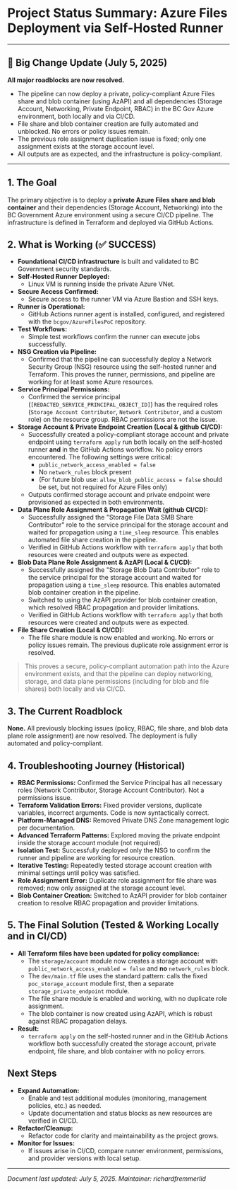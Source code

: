 # Project Status Summary: Azure Files Deployment via Self-Hosted Runner

---
## 🚩 Big Change Update (July 5, 2025)
**All major roadblocks are now resolved.**
- The pipeline can now deploy a private, policy-compliant Azure Files share and blob container (using AzAPI) and all dependencies (Storage Account, Networking, Private Endpoint, RBAC) in the BC Gov Azure environment, both locally and via CI/CD.
- File share and blob container creation are fully automated and unblocked. No errors or policy issues remain.
- The previous role assignment duplication issue is fixed; only one assignment exists at the storage account level.
- All outputs are as expected, and the infrastructure is policy-compliant.

---

## 1. The Goal
The primary objective is to deploy a **private Azure Files share and blob container** and their dependencies (Storage Account, Networking) into the BC Government Azure environment using a secure CI/CD pipeline. The infrastructure is defined in Terraform and deployed via GitHub Actions.

## 2. What is Working (✅ SUCCESS)
- **Foundational CI/CD infrastructure** is built and validated to BC Government security standards.
- **Self-Hosted Runner Deployed:**
  - Linux VM is running inside the private Azure VNet.
- **Secure Access Confirmed:**
  - Secure access to the runner VM via Azure Bastion and SSH keys.
- **Runner is Operational:**
  - GitHub Actions runner agent is installed, configured, and registered with the `bcgov/AzureFilesPoC` repository.
- **Test Workflows:**
  - Simple test workflows confirm the runner can execute jobs successfully.
- **NSG Creation via Pipeline:**
  - Confirmed that the pipeline can successfully deploy a Network Security Group (NSG) resource using the self-hosted runner and Terraform. This proves the runner, permissions, and pipeline are working for at least some Azure resources.
- **Service Principal Permissions:**
  - Confirmed the service principal (`[REDACTED_SERVICE_PRINCIPAL_OBJECT_ID]`) has the required roles (`Storage Account Contributor`, `Network Contributor`, and a custom role) on the resource group. RBAC permissions are not the issue.
- **Storage Account & Private Endpoint Creation (Local & github CI/CD):**
  - Successfully created a policy-compliant storage account and private endpoint using `terraform apply` run both locally on the self-hosted runner **and** in the GitHub Actions workflow. No policy errors encountered. The following settings were critical:
    - `public_network_access_enabled = false`
    - No `network_rules` block present
    - (For future blob use: `allow_blob_public_access = false` should be set, but not required for Azure Files only)
  - Outputs confirmed storage account and private endpoint were provisioned as expected in both environments.
- **Data Plane Role Assignment & Propagation Wait (github CI/CD):**
  - Successfully assigned the "Storage File Data SMB Share Contributor" role to the service principal for the storage account and waited for propagation using a `time_sleep` resource. This enables automated file share creation in the pipeline.
  - Verified in GitHub Actions workflow with `terraform apply` that both resources were created and outputs were as expected.
- **Blob Data Plane Role Assignment & AzAPI (Local & CI/CD):**
  - Successfully assigned the "Storage Blob Data Contributor" role to the service principal for the storage account and waited for propagation using a `time_sleep` resource. This enables automated blob container creation in the pipeline.
  - Switched to using the AzAPI provider for blob container creation, which resolved RBAC propagation and provider limitations.
  - Verified in GitHub Actions workflow with `terraform apply` that both resources were created and outputs were as expected.
- **File Share Creation (Local & CI/CD):**
  - The file share module is now enabled and working. No errors or policy issues remain. The previous duplicate role assignment error is resolved.

> This proves a secure, policy-compliant automation path into the Azure environment exists, and that the pipeline can deploy networking, storage, and data plane permissions (including for blob and file shares) both locally and via CI/CD.

## 3. The Current Roadblock
**None.** All previously blocking issues (policy, RBAC, file share, and blob data plane role assignment) are now resolved. The deployment is fully automated and policy-compliant.

## 4. Troubleshooting Journey (Historical)
- **RBAC Permissions:** Confirmed the Service Principal has all necessary roles (Network Contributor, Storage Account Contributor). Not a permissions issue.
- **Terraform Validation Errors:** Fixed provider versions, duplicate variables, incorrect arguments. Code is now syntactically correct.
- **Platform-Managed DNS:** Removed Private DNS Zone management logic per documentation.
- **Advanced Terraform Patterns:** Explored moving the private endpoint inside the storage account module (not required).
- **Isolation Test:** Successfully deployed only the NSG to confirm the runner and pipeline are working for resource creation.
- **Iterative Testing:** Repeatedly tested storage account creation with minimal settings until policy was satisfied.
- **Role Assignment Error:** Duplicate role assignment for file share was removed; now only assigned at the storage account level.
- **Blob Container Creation:** Switched to AzAPI provider for blob container creation to resolve RBAC propagation and provider limitations.

## 5. The Final Solution (Tested & Working Locally and in CI/CD)
- **All Terraform files have been updated for policy compliance:**
  - The `storage/account` module now creates a storage account with `public_network_access_enabled = false` and **no** `network_rules` block.
  - The `dev/main.tf` file uses the standard pattern: calls the fixed `poc_storage_account` module first, then a separate `storage_private_endpoint` module.
  - The file share module is enabled and working, with no duplicate role assignment.
  - The blob container is now created using AzAPI, which is robust against RBAC propagation delays.
- **Result:**
  - `terraform apply` on the self-hosted runner and in the GitHub Actions workflow both successfully created the storage account, private endpoint, file share, and blob container with no policy errors.

## Next Steps
- **Expand Automation:**
  - Enable and test additional modules (monitoring, management policies, etc.) as needed.
  - Update documentation and status blocks as new resources are verified in CI/CD.
- **Refactor/Cleanup:**
  - Refactor code for clarity and maintainability as the project grows.
- **Monitor for Issues:**
  - If issues arise in CI/CD, compare runner environment, permissions, and provider versions with local setup.

---

*Document last updated: July 5, 2025. Maintainer: richardfremmerlid*